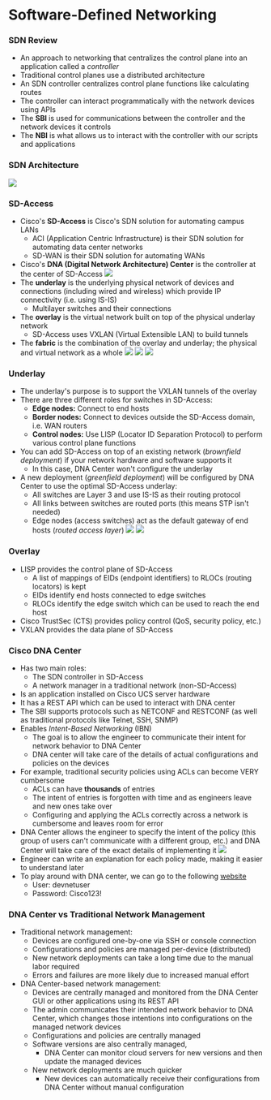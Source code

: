 # Software-Defined Networking
### SDN Review
- An approach to networking that centralizes the control plane into an application called a *controller*
- Traditional control planes use a distributed architecture
- An SDN controller centralizes control plane functions like calculating routes
- The controller can interact programmatically with the network devices using APIs
- The **SBI** is used for communications between the controller and the network devices it controls
- The **NBI** is what allows us to interact with the controller with our scripts and applications
### SDN Architecture
![](attachments/0ac125276573de93911b62736548b43d.png)
### SD-Access
- Cisco's **SD-Access** is Cisco's SDN solution for automating campus LANs
	- ACI (Application Centric Infrastructure) is their SDN solution for automating data center networks
	- SD-WAN is their SDN solution for automating WANs
- Cisco's **DNA (Digital Network Architecture) Center** is the controller at the center of SD-Access
![](attachments/79c355b58acefe4352fc458f6708f1b6.png)
- The **underlay** is the underlying physical network of devices and connections (including wired and wireless) which provide IP connectivity (i.e. using IS-IS)
	- Multilayer switches and their connections
- The **overlay** is the virtual network built on top of the physical underlay network
	- SD-Access uses VXLAN (Virtual Extensible LAN) to build tunnels
- The **fabric** is the combination of the overlay and underlay; the physical and virtual network as a whole
![](attachments/428fbb5875781af5b46847c604f928d6.png)
![](attachments/f443818e70ff4e0a1bdd13b73a8a795c.png)
![](attachments/d079b12f47cd3c6a772886f0d988d33e.png)
### Underlay
- The underlay's purpose is to support the VXLAN tunnels of the overlay
- There are three different roles for switches in SD-Access:
	- **Edge nodes:** Connect to end hosts
	- **Border nodes:** Connect to devices outside the SD-Access domain, i.e. WAN routers
	- **Control nodes:** Use LISP (Locator ID Separation Protocol) to perform various control plane functions
- You can add SD-Access on top of an existing network (*brownfield deployment*) if your network hardware and software supports it
	- In this case, DNA Center won't configure the underlay
- A new deployment (*greenfield deployment*) will be configured by DNA Center to use the optimal SD-Access underlay:
	- All switches are Layer 3 and use IS-IS as their routing protocol
	- All links between switches are routed ports (this means STP isn't needed)
	- Edge nodes (access switches) act as the default gateway of end hosts (*routed access layer*)
![](attachments/73aad26f033f386b7824f50af1b6d75a.png)
![](attachments/ca4bc1a8b10910bb5e1150e1a0820e8f.png)
### Overlay
- LISP provides the control plane of SD-Access
	- A list of mappings of EIDs (endpoint identifiers) to RLOCs (routing locators) is kept
	- EIDs identify end hosts connected to edge switches
	- RLOCs identify the edge switch which can be used to reach the end host
- Cisco TrustSec (CTS) provides policy control (QoS, security policy, etc.)
- VXLAN provides the data plane of SD-Access
### Cisco DNA Center
- Has two main roles:
	- The SDN controller in SD-Access
	- A network manager in a traditional network (non-SD-Access)
- Is an application installed on Cisco UCS server hardware
- It has a REST API which can be used to interact with DNA center
- The SBI supports protocols such as NETCONF and RESTCONF (as well as traditional protocols like Telnet, SSH, SNMP)
- Enables *Intent-Based Networking* (IBN)
	- The goal is to allow the engineer to communicate their intent for network behavior to DNA Center
	- DNA center will take care of the details of actual configurations and policies on the devices
- For example, traditional security policies using ACLs can become VERY cumbersome
	- ACLs can have **thousands** of entries
	- The intent of entries is forgotten with time and as engineers leave and new ones take over
	- Configuring and applying the ACLs correctly across a network is cumbersome and leaves room for error
- DNA Center allows the engineer to specify the intent of the policy (this group of users can't communicate with a different group, etc.) and DNA Center will take care of the exact details of implementing it
![](attachments/b99ec1979fe0cb8eaf9d7cc444ca58c2.png)
- Engineer can write an explanation for each policy made, making it easier to understand later
- To play around with DNA center, we can go to the following [website](sandboxdnac.cisco.com)
	- User: devnetuser
	- Password: Cisco123!
### DNA Center vs Traditional Network Management
- Traditional network management:
	- Devices are configured one-by-one via SSH or console connection
	- Configurations and policies are managed per-device (distributed)
	- New network deployments can take a long time due to the manual labor required
	- Errors and failures are more likely due to increased manual effort
- DNA Center-based network management:
	- Devices are centrally managed and monitored from the DNA Center GUI or other applications using its REST API
	- The admin communicates their intended network behavior to DNA Center, which changes those intentions into configurations on the managed network devices
	- Configurations and policies are centrally managed
	- Software versions are also centrally managed,
		- DNA Center can monitor cloud servers for new versions and then update the managed devices
	- New network deployments are much quicker
		- New devices can automatically receive their configurations from DNA Center without manual configuration
